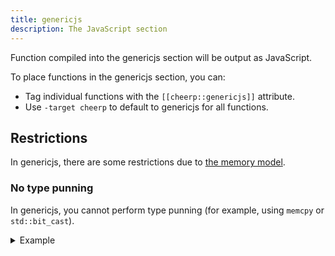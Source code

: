 ```yaml
---
title: genericjs
description: The JavaScript section
---
```


Function compiled into the genericjs section will be output as JavaScript.

To place functions in the genericjs section, you can:

- Tag individual functions with the `[[cheerp::genericjs]]` attribute.
- Use `-target cheerp` to default to genericjs for all functions.

## Restrictions

In genericjs, there are some restrictions due to [the memory model](/cheerp/reference/sections/genericjs/memory-model).

### No type punning

In genericjs, you cannot perform type punning (for example, using `memcpy` or `std::bit_cast`).

<details>
<summary>Example</summary>
The following code will not work when compiled to genericjs.

```cpp {34}
#include <cheerp/client.h>
#include <iostream>
#include <bit>
#include <cstdint>

[[cheerp::genericjs]]
int main() {
  float f = 1.5f;
  auto bits = std::bit_cast<std::uint32_t>(f);
  std::cout << "Bit pattern of " << f << " is: " << std::hex << bits << std::endl;
  return 0;
}
```
<details>
